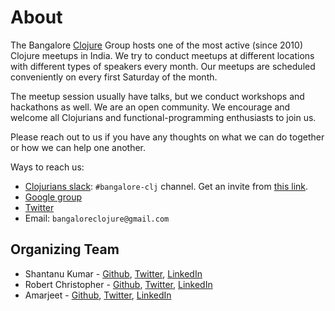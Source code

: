 # About

The Bangalore [Clojure](https://clojure.org/) Group hosts one of the most active (since 2010) Clojure meetups in India. We try to conduct meetups at different locations with different types of speakers every month. Our meetups are scheduled conveniently on every first Saturday of the month.

The meetup session usually have talks, but we conduct workshops and hackathons as well. We are an open community. We encourage and welcome all Clojurians and functional-programming enthusiasts to join us.

Please reach out to us if you have any thoughts on what we can do together or how we can help one another.

Ways to reach us:

- [Clojurians slack](https://clojurians.slack.com/): `#bangalore-clj` channel. Get an invite from [this link](http://clojurians.net/).
- [Google group](https://groups.google.com/forum/#!forum/bangalore-clj)
- [Twitter](https://twitter.com/bangalore_clj)
- Email: `bangaloreclojure@gmail.com`

## Organizing Team

- Shantanu Kumar - [Github](https://github.com/kumarshantanu), [Twitter](https://twitter.com/kumarshantanu), [LinkedIn](https://www.linkedin.com/in/shantanuk06/)
- Robert Christopher - [Github](https://github.com/Robert-Christopher), [Twitter](https://twitter.com/AntonyRobertC), [LinkedIn](https://www.linkedin.com/in/antonyrobertchristopher/)
- Amarjeet - [Github](https://github.com/amarjeet000), [Twitter](https://twitter.com/amarjeet000), [LinkedIn](https://www.linkedin.com/in/amarjeety/)



